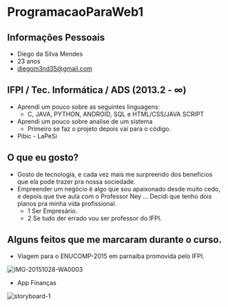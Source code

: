 # ProgramacaoParaWeb1

## Informações Pessoais
- Diego da Silva Mendes
- 23 anos
- diegom3nd35@gmail.com

## IFPI / Tec. Informática / ADS (2013.2 -  ∞)
- Aprendi um pouco sobre as seguintes linguagens:
  - C, JAVA, PYTHON, ANDROID, SQL e HTML/CSS/JAVA SCRIPT 
- Aprendi um pouco sobre analise de um sistema
  - Primeiro se faz o projeto depois vai para o código.
- Pibic - LaPeSi

## O que eu gosto?
- Gosto de tecnologia, e cada vez mais me surpreendo dos beneficios que ela pode trazer pra nossa sociedade.
- Empreender um negócio é algo que sou apaixonado desde muito cedo, e depois que tive aula com o Professor Ney ... Decidi que tenho dois planos pra minha vida profissional.
  - 1 Ser Empresário.
  - 2 Se tudo der errado vou ser professor do IFPI.
  
## Alguns feitos que me marcaram durante o curso.
- Viagem para o ENUCOMP-2015 em parnaiba promovida pelo IFPI.

![IMG-20151028-WA0003](https://user-images.githubusercontent.com/33493260/54568969-0056a800-49b8-11e9-8910-73e9eac20930.jpg)


- App Finanças

![storyboard-1](https://user-images.githubusercontent.com/33493260/52680050-4aaeba00-2f1e-11e9-84f5-7489cc6cb98b.jpg)

